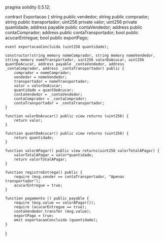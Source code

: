 pragma solidity 0.5.12;

contract Exportacao {
        string public vendedor; 
        string public comprador;
        string public transportador;
        uint256 private valor; 
        uint256 private quantidade;
        address payable public contaVendedor;
        address public contaComprador;
        address public contaTransportador;
        bool public acucarEntregue;
        bool public exportPago;
    
    event exportacaoConcluida (uint256 quantidade);
    
    constructor(string memory nomeComprador, string memory nomeVendedor, string memory nomeTransportador, uint256 valorDoAcucar, uint256 quantDeAcucar, address payable _contaVendedor, address _contaComprador, address _contaTransportador) public {
        comprador = nomeComprador; 
        vendedor = nomeVendedor;
        transportador = nomeTransportador;
        valor = valorDoAcucar; 
        quantidade = quantDeAcucar;
        contaVendedor = _contaVendedor;
        contaComprador = _contaComprador;
        contaTransportador = _contaTransportador;
    }

    function valorDoAcucar() public view returns (uint256) { 
        return valor; 
    }

    function quantDeAcucar() public view returns (uint256) { 
        return quantidade; 
    }

    function valorAPagar() public view returns(uint256 valorTotalAPagar) { 
        valorTotalAPagar = valor*quantidade; 
        return valorTotalAPagar; 
    }

    function registroEntrega() public {
        require (msg.sender == contaTransportador, "Apenas transportador");
        acucarEntregue = true;
    }
    
    function pagamento () public payable {
        require (msg.value == valorAPagar());
        require (acucarEntregue == true);
        contaVendedor.transfer (msg.value); 
        exportPago = true;
        emit exportacaoConcluida (quantidade);
    }
}
